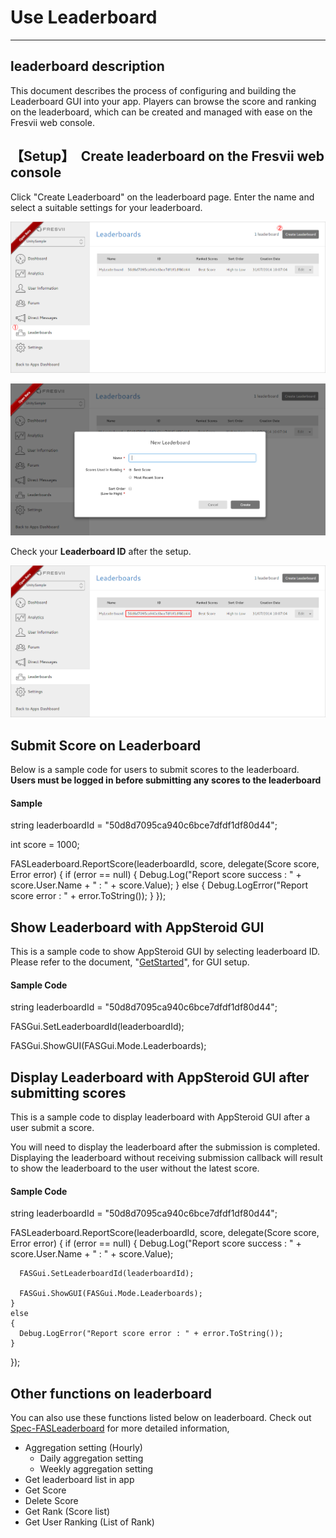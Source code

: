# Use Leaderboard #

----------

## leaderboard description
This document describes the process of configuring and building the Leaderboard GUI into your app. Players can browse the score and ranking on the leaderboard, which can be created and managed with ease on the Fresvii web console.

## 【Setup】　Create leaderboard on the Fresvii web console

Click "Create Leaderboard" on the leaderboard page. Enter the name and select a suitable settings for your leaderboard.

![](Images/Leaderboards-ENG-1.png)

![](Images/Leaderboards-ENG-2.png)

Check your **Leaderboard ID** after the setup.

![](Images/Leaderboards-ENG-3.png)

## Submit Score on Leaderboard

Below is a sample code for users to submit scores to the leaderboard. **Users must be logged in before submitting any scores to the leaderboard**

#### Sample

  string leaderboardId = "50d8d7095ca940c6bce7dfdf1df80d44";

  int score = 1000;

  FASLeaderboard.ReportScore(leaderboardId, score, delegate(Score score, Error error)
  {
      if (error == null)
      {
          Debug.Log("Report score success : " + score.User.Name + " : " + score.Value);
      }
      else
      {
          Debug.LogError("Report score error : " + error.ToString());
      }
  });


## Show Leaderboard with AppSteroid GUI

This is a sample code to show AppSteroid GUI by selecting leaderboard ID.
Please refer to the document, "[GetStarted](GetStarted.md)", for GUI setup.

#### Sample Code

  string leaderboardId = "50d8d7095ca940c6bce7dfdf1df80d44";

  FASGui.SetLeaderboardId(leaderboardId);

  FASGui.ShowGUI(FASGui.Mode.Leaderboards);

## Display Leaderboard with AppSteroid GUI after submitting scores

This is a sample code to display leaderboard with AppSteroid GUI after a user submit a score.

You will need to display the leaderboard after the submission is completed. Displaying the leaderboard without receiving submission callback will result to show the leaderboard to the user without the latest score.

#### Sample Code

  string leaderboardId = "50d8d7095ca940c6bce7dfdf1df80d44";

  FASLeaderboard.ReportScore(leaderboardId, score, delegate(Score score, Error error)
  {
    if (error == null)
    {
      Debug.Log("Report score success : " + score.User.Name + " : " + score.Value);

      FASGui.SetLeaderboardId(leaderboardId);

      FASGui.ShowGUI(FASGui.Mode.Leaderboards);
    }
    else
    {
      Debug.LogError("Report score error : " + error.ToString());
    }
  });


## Other functions on leaderboard

You can also use these functions listed below on leaderboard. Check out [Spec-FASLeaderboard](Specs/Spec-FASLeaderboard.md) for more detailed information,

- Aggregation setting (Hourly)
  - Daily aggregation setting
  - Weekly aggregation setting
- Get leaderboard list in app
- Get Score
- Delete Score
- Get Rank (Score list)
- Get User Ranking (List of Rank)
